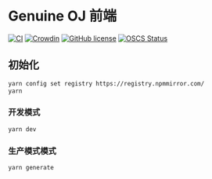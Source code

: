 # Genuine OJ 前端

[![CI](https://github.com/genuine-oj/frontend/actions/workflows/ci.yml/badge.svg)](https://github.com/genuine-oj/frontend/actions/workflows/ci.yml)
[![Crowdin](https://badges.crowdin.net/genuine-oj-frontend/localized.svg)](https://zh.crowdin.com/project/genuine-oj-frontend)
[![GitHub license](https://img.shields.io/github/license/genuine-oj/frontend)](https://github.com/genuine-oj/frontend/blob/master/LICENSE.md)
[![OSCS Status](https://www.oscs1024.com/platform/badge/genuine-oj/frontend.svg?size=small)](https://www.oscs1024.com/project/genuine-oj/frontend?ref=badge_small)

## 初始化

```bash
yarn config set registry https://registry.npmmirror.com/
yarn
```

### 开发模式

```bash
yarn dev
```

### 生产模式模式

```bash
yarn generate
```
